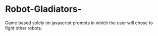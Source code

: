 # Robot-Gladiators-
Game based solely on javascript prompts in which the user will chose to fight other robots. 
